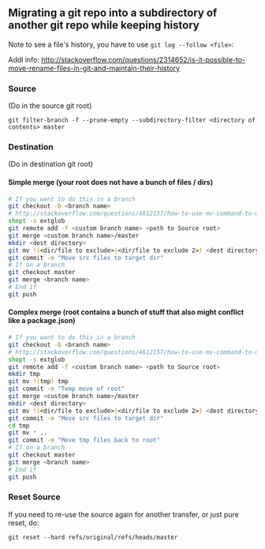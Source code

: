 ## Migrating a git repo into a subdirectory of another git repo while keeping history

Note to see a file's history, you have to use `git log --follow <file>`:

Addl info:
http://stackoverflow.com/questions/2314652/is-it-possible-to-move-rename-files-in-git-and-maintain-their-history

### Source

(Do in the source git root)

`git filter-branch -f --prune-empty --subdirectory-filter <directory of contents> master`

### Destination

(Do in destination git root)

#### Simple merge (your root does not have a bunch of files / dirs)

```bash
# If you want to do this in a branch
git checkout -b <branch name>
# http://stackoverflow.com/questions/4612157/how-to-use-mv-command-to-move-files-except-those-in-a-specific-directory
shopt -s extglob
git remote add -f <custom branch name> <path to Source root>
git merge <custom branch name>/master
mkdir <dest directory>
git mv !(<dir/file to exclude>|<dir/file to exclude 2>) <dest directory>
git commit -m "Move src files to target dir"
# If on a branch
git checkout master
git merge <branch name>
# End if
git push

```

#### Complex merge (root contains a bunch of stuff that also might conflict like a package.json)

```bash
# If you want to do this in a branch
git checkout -b <branch name>
# http://stackoverflow.com/questions/4612157/how-to-use-mv-command-to-move-files-except-those-in-a-specific-directory
shopt -s extglob
git remote add -f <custom branch name> <path to Source root>
mkdir tmp
git mv !(tmp) tmp
git commit -m "Temp move of root"
git merge <custom branch name>/master
mkdir <dest directory>
git mv !(<dir/file to exclude>|<dir/file to exclude 2>) <dest directory>
git commit -m "Move src files to target dir"
cd tmp
git mv * ..
git commit -m "Move tmp files back to root"
# If on a branch
git checkout master
git merge <branch name>
# End if
git push
```

### Reset Source

If you need to re-use the source again for another transfer, or just pure reset, do:

`git reset --hard refs/original/refs/heads/master`
